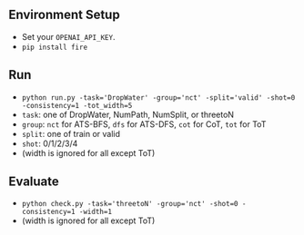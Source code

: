 ## Environment Setup

- Set your `OPENAI_API_KEY`.
- `pip install fire`

## Run

- `python run.py -task='DropWater' -group='nct' -split='valid' -shot=0 -consistency=1 -tot_width=5`
- `task`: one of DropWater, NumPath, NumSplit, or threetoN
- `group`: `nct` for ATS-BFS, `dfs` for ATS-DFS, `cot` for CoT, `tot` for ToT
- `split`: one of train or valid
- `shot`: 0/1/2/3/4
- (width is ignored for all except ToT)

## Evaluate

- `python check.py -task='threetoN' -group='nct' -shot=0 -consistency=1 -width=1`
- (width is ignored for all except ToT)

